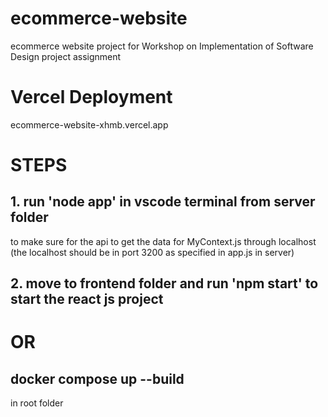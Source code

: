 # ecommerce-website
ecommerce website project for Workshop on Implementation of Software Design project assignment

# Vercel Deployment
ecommerce-website-xhmb.vercel.app

# STEPS
## 1. run 'node app' in vscode terminal from server folder 
to make sure for the api to get the data for MyContext.js through localhost (the localhost should be in port 3200 as specified in app.js in server)
## 2. move to frontend folder and run 'npm start' to start the react js project

# OR
## docker compose up --build 
in root folder

